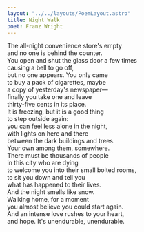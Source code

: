 ```yaml
---
layout: "../../layouts/PoemLayout.astro"
title: Night Walk
poet: Franz Wright
---
```


The all-night convenience store's empty  
and no one is behind the counter.  
You open and shut the glass door a few times  
causing a bell to go off,  
but no one appears. You only came  
to buy a pack of cigarettes, maybe  
a copy of yesterday's newspaper—  
finally you take one and leave  
thirty-five cents in its place.  
It is freezing, but it is a good thing  
to step outside again:  
you can feel less alone in the night,  
with lights on here and there  
between the dark buildings and trees.  
Your own among them, somewhere.  
There must be thousands of people  
in this city who are dying  
to welcome you into their small bolted rooms,  
to sit you down and tell you  
what has happened to their lives.  
And the night smells like snow.  
Walking home, for a moment  
you almost believe you could start again.  
And an intense love rushes to your heart,  
and hope. It's unendurable, unendurable.
